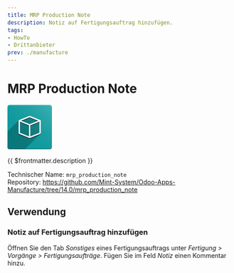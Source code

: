 ```yaml
---
title: MRP Production Note
description: Notiz auf Fertigungsauftrag hinzufügen.
tags:
- HowTo
- Drittanbieter
prev: ./manufacture
---
```

# MRP Production Note
![icon_oms_box](assets/icon_oms_box.png)

{{ $frontmatter.description }}

Technischer Name: `mrp_production_note`\
Repository: <https://github.com/Mint-System/Odoo-Apps-Manufacture/tree/14.0/mrp_production_note>

## Verwendung

### Notiz auf Fertigungsauftrag hinzufügen

Öffnen Sie den Tab *Sonstiges* eines Fertigungsauftrags unter *Fertigung > Vorgänge > Fertigungsaufträge*. Fügen Sie im Feld *Notiz* einen Kommentar hinzu.
